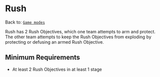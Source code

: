 # Rush
Back to: [`Game modes`](/docs/gamemodes.md)

Rush has 2 Rush Objectives, which one team attempts to arm and protect. The other team attempts to keep the Rush Objectives from exploding by protecting or defusing an armed Rush Objective.

## Minimum Requirements
- At least 2 Rush Objectives in at least 1 stage